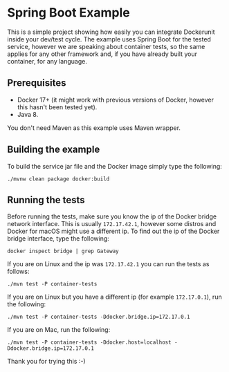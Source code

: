 # Spring Boot Example

This is a simple project showing how easily you can integrate Dockerunit inside your dev/test cycle.
The example uses Spring Boot for the tested service, however we are speaking about container tests, so the same applies for any other framework and, if you have already built your container, for any language.

## Prerequisites
* Docker 17+ (it might work with previous versions of Docker, however this hasn't been tested yet).
* Java 8.

You don't need Maven as this example uses Maven wrapper.

## Building the example
To build the service jar file and the Docker image simply type the following:

`./mvnw clean package docker:build`

## Running the tests
Before running the tests, make sure you know the ip of the Docker bridge network interface.
This is usually `172.17.42.1`, however some distros and Docker for macOS might use a different ip.
To find out the ip of the Docker bridge interface, type the following:

`docker inspect bridge | grep Gateway`

If you are on Linux and the ip was `172.17.42.1` you can run the tests as follows:

`./mvn test -P container-tests`

If you are on Linux but you have a different ip (for example `172.17.0.1`), run the following:

`./mvn test -P container-tests -Ddocker.bridge.ip=172.17.0.1` 

If you are on Mac, run the following:

`./mvn test -P container-tests -Ddocker.host=localhost -Ddocker.bridge.ip=172.17.0.1` 

Thank you for trying this :-)

   